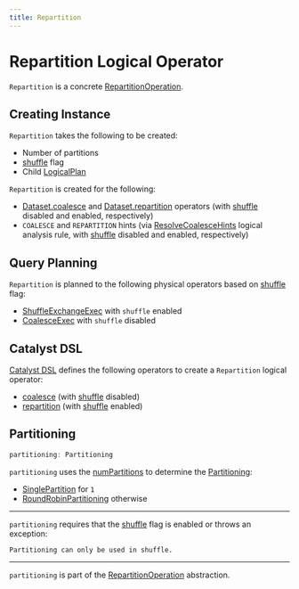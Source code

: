 ```yaml
---
title: Repartition
---
```


# Repartition Logical Operator

`Repartition` is a concrete [RepartitionOperation](RepartitionOperation.md).

## Creating Instance

`Repartition` takes the following to be created:

* <span id="numPartitions"> Number of partitions
* <span id="shuffle"> [shuffle](RepartitionOperation.md#shuffle) flag
* <span id="child"> Child [LogicalPlan](LogicalPlan.md)

`Repartition` is created for the following:

* [Dataset.coalesce](../Dataset.md#coalesce) and [Dataset.repartition](../Dataset.md#repartition) operators (with [shuffle](#shuffle) disabled and enabled, respectively)
* `COALESCE` and `REPARTITION` hints (via [ResolveCoalesceHints](../logical-analysis-rules/ResolveCoalesceHints.md) logical analysis rule, with [shuffle](#shuffle) disabled and enabled, respectively)

## Query Planning

`Repartition` is planned to the following physical operators based on [shuffle](#shuffle) flag:

* [ShuffleExchangeExec](../physical-operators/ShuffleExchangeExec.md) with `shuffle` enabled
* [CoalesceExec](../physical-operators/CoalesceExec.md) with `shuffle` disabled

## Catalyst DSL

[Catalyst DSL](../catalyst-dsl/index.md) defines the following operators to create a `Repartition` logical operator:

* [coalesce](../catalyst-dsl/index.md#coalesce) (with [shuffle](#shuffle) disabled)
* [repartition](../catalyst-dsl/index.md#repartition) (with [shuffle](#shuffle) enabled)

## <span id="partitioning"> Partitioning

```scala
partitioning: Partitioning
```

`partitioning` uses the [numPartitions](#numPartitions) to determine the [Partitioning](../physical-operators/Partitioning.md):

* [SinglePartition](../physical-operators/Partitioning.md#SinglePartition) for `1`
* [RoundRobinPartitioning](../physical-operators/Partitioning.md#RoundRobinPartitioning) otherwise

---

`partitioning` requires that the [shuffle](#shuffle) flag is enabled or throws an exception:

```text
Partitioning can only be used in shuffle.
```

---

`partitioning` is part of the [RepartitionOperation](RepartitionOperation.md#partitioning) abstraction.
